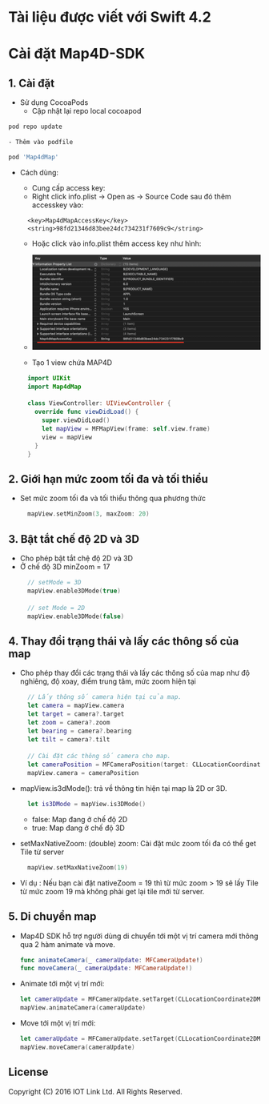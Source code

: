 # Tài liệu được viết với Swift 4.2

# Cài đặt Map4D-SDK

## 1. Cài đặt

  - Sử dụng CocoaPods
    - Cập nhật lại repo local cocoapod
```bash
pod repo update
```
    - Thêm vào podfile
```ruby
pod 'Map4dMap'
```
  - Cách dùng:
    - Cung cấp access key:
    - Right click info.plist -> Open as -> Source Code sau đó thêm accesskey vào:
    
    ```
      <key>Map4dMapAccessKey</key>
      <string>98fd21346d83bee24dc734231f7609c9</string>
    ```
    - Hoặc click vào info.plist thêm access key như hình:
    
    - ![MAP4DSDK](../resources/v1.4/0-accessKey.png)
    
    - Tạo 1 view chứa MAP4D
    ```swift
      import UIKit
      import Map4dMap
      
      class ViewController: UIViewController {
        override func viewDidLoad() {
          super.viewDidLoad()
          let mapView = MFMapView(frame: self.view.frame)
          view = mapView
        }
      }
    ```

## 2. Giới hạn mức zoom tối đa và tối thiểu

  - Set mức zoom tối đa và tối thiểu thông qua phương thức 
    ```swift
      mapView.setMinZoom(3, maxZoom: 20)
    ```
  
## 3. Bật tắt chế độ 2D và 3D 

  - Cho phép bật tắt chệ độ 2D và 3D 
  - Ở chế độ 3D minZoom = 17
    ```swift
      // setMode = 3D
      mapView.enable3DMode(true)

      // set Mode = 2D
      mapView.enable3DMode(false)
    ```

## 4. Thay đổi trạng thái và lấy các thông số của map

  - Cho phép thay đổi các trạng thái và lấy các thông số của map như độ nghiêng, độ xoay, điểm trung tâm, mức zoom hiện tại
  
    ```swift
      // Lấy thông số camera hiện tại của map.
      let camera = mapView.camera
      let target = camera?.target
      let zoom = camera?.zoom
      let bearing = camera?.bearing
      let tilt = camera?.tilt
    
      // Cài đặt các thông số camera cho map.
      let cameraPosition = MFCameraPosition(target: CLLocationCoordinate2D(latitude: 16.036438, longitude: 108.218161), zoom: 17, tilt: 0, bearing: 20)
      mapView.camera = cameraPosition
    ```
    
  - mapView.is3dMode(): trả về thông tin hiện tại map là 2D or 3D.
  
    ```swift
      let is3DMode = mapView.is3DMode()
    ```
    - false: Map đang ở chế độ 2D
    - true: Map đang ở chế độ 3D

  - setMaxNativeZoom: (double) zoom: Cài đặt mức zoom tối đa có thể get Tile từ server
    
    ```swift
      mapView.setMaxNativeZoom(19)
    ```
    
  - Ví dụ : Nếu bạn cài đặt nativeZoom = 19 thì từ mức zoom > 19 sẽ lấy Tile từ mức zoom 19 mà không phải get lại tile mới từ server.

## 5. Di chuyển map

  - Map4D SDK hỗ trợ người dùng di chuyển tới một vị trí camera mới thông qua 2 hàm animate và move.

    ```swift
    func animateCamera(_ cameraUpdate: MFCameraUpdate!)
    func moveCamera(_ cameraUpdate: MFCameraUpdate!)
    ```
    
  - Animate tới một vị trí mới:
  
    ```swift
    let cameraUpdate = MFCameraUpdate.setTarget(CLLocationCoordinate2DMake(10.773201, 106.700147), zoom: 17)
    mapView.animateCamera(cameraUpdate)
    ```
    
  - Move tới một vị trí mới:
  
    ```swift 
    let cameraUpdate = MFCameraUpdate.setTarget(CLLocationCoordinate2DMake(16.035147, 108.216797), zoom: 17)
    mapView.moveCamera(cameraUpdate)
    ```
    
    
License
-------

Copyright (C) 2016 IOT Link Ltd. All Rights Reserved.
